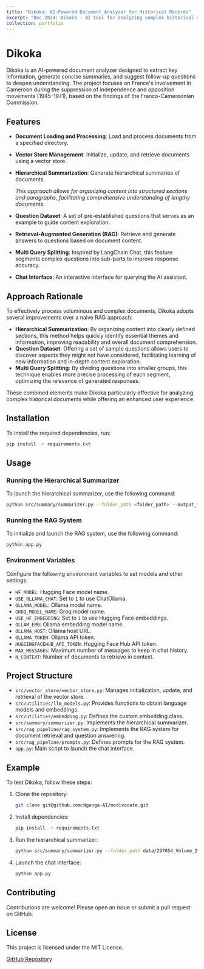```yaml
---
title: "Dikoka: AI-Powered Document Analyzer for Historical Records"
excerpt: "Dec 2024: Dikoka - AI tool for analyzing complex historical documents using LLMs and RAG <br/><img src='/images/dikoka.jpg'>"
collection: portfolio
---
```


# Dikoka

Dikoka is an AI-powered document analyzer designed to extract key information, generate concise summaries, and suggest follow-up questions to deepen understanding. The project focuses on France's involvement in Cameroon during the suppression of independence and opposition movements (1945-1971), based on the findings of the Franco-Cameroonian Commission.

## Features

* **Document Loading and Processing**: Load and process documents from a specified directory.
* **Vector Store Management**: Initialize, update, and retrieve documents using a vector store.
* **Hierarchical Summarization**: Generate hierarchical summaries of documents.

  *This approach allows for organizing content into structured sections and paragraphs, facilitating comprehensive understanding of lengthy documents.*
* **Question Dataset**: A set of pre-established questions that serves as an example to guide content exploration.
* **Retrieval-Augmented Generation (RAG)**: Retrieve and generate answers to questions based on document content.
* **Multi Query Splitting**: Inspired by LangChain Chat, this feature segments complex questions into sub-parts to improve response accuracy.
* **Chat Interface**: An interactive interface for querying the AI assistant.

## Approach Rationale

To effectively process voluminous and complex documents, Dikoka adopts several improvements over a naive RAG approach:

* **Hierarchical Summarization**: By organizing content into clearly defined sections, this method helps quickly identify essential themes and information, improving readability and overall document comprehension.
* **Question Dataset**: Offering a set of sample questions allows users to discover aspects they might not have considered, facilitating learning of new information and in-depth content exploration.
* **Multi Query Splitting**: By dividing questions into smaller groups, this technique enables more precise processing of each segment, optimizing the relevance of generated responses.

These combined elements make Dikoka particularly effective for analyzing complex historical documents while offering an enhanced user experience.

## Installation

To install the required dependencies, run:

```bash
pip install -r requirements.txt
```

## Usage

### Running the Hierarchical Summarizer

To launch the hierarchical summarizer, use the following command:

```bash
python src/summary/summarizer.py --folder_path <folder_path> --output_folder <output_folder_path>
```

### Running the RAG System

To initialize and launch the RAG system, use the following command:

```bash
python app.py
```

### Environment Variables

Configure the following environment variables to set models and other settings:

* `HF_MODEL`: Hugging Face model name.
* `USE_OLLAMA_CHAT`: Set to `1` to use ChatOllama.
* `OLLAMA_MODEL`: Ollama model name.
* `GROQ_MODEL_NAME`: Groq model name.
* `USE_HF_EMBEDDING`: Set to `1` to use Hugging Face embeddings.
* `OLLAM_EMB`: Ollama embedding model name.
* `OLLAMA_HOST`: Ollama host URL.
* `OLLAMA_TOKEN`: Ollama API token.
* `HUGGINGFACEHUB_API_TOKEN`: Hugging Face Hub API token.
* `MAX_MESSAGES`: Maximum number of messages to keep in chat history.
* `N_CONTEXT`: Number of documents to retrieve in context.

## Project Structure

* `src/vector_store/vector_store.py`: Manages initialization, update, and retrieval of the vector store.
* `src/utilities/llm_models.py`: Provides functions to obtain language models and embeddings.
* `src/utilities/embedding.py`: Defines the custom embedding class.
* `src/summary/summarizer.py`: Implements the hierarchical summarizer.
* `src/rag_pipeline/rag_system.py`: Implements the RAG system for document retrieval and question answering.
* `src/rag_pipeline/prompts.py`: Defines prompts for the RAG system.
* `app.py`: Main script to launch the chat interface.

## Example

To test Dikoka, follow these steps:

1. Clone the repository:
   ```bash
   git clone git@github.com:Nganga-AI/medivocate.git
   ```
2. Install dependencies:
   ```bash
   pip install -r requirements.txt
   ```
3. Run the hierarchical summarizer:
   ```bash
   python src/summary/summarizer.py --folder_path data/297054_Volume_2 --output_folder data/summaries
   ```
4. Launch the chat interface:
   ```bash
   python app.py
   ```

## Contributing

Contributions are welcome! Please open an issue or submit a pull request on GitHub.

## License

This project is licensed under the MIT License.

[GitHub Repository](https://github.com/Nganga-AI/dikoka)
